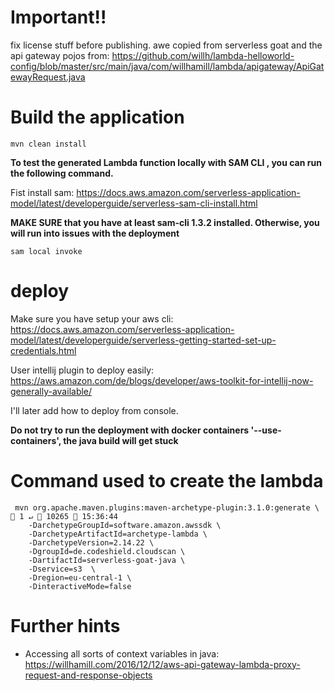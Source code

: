 # Important!!

fix license stuff before publishing. awe copied from serverless goat and the api gateway pojos from: https://github.com/willh/lambda-helloworld-config/blob/master/src/main/java/com/willhamill/lambda/apigateway/ApiGatewayRequest.java

# Build the application
`mvn clean install`

**To test the generated Lambda function locally with SAM CLI , you can run the following command.**

Fist install sam: https://docs.aws.amazon.com/serverless-application-model/latest/developerguide/serverless-sam-cli-install.html

__MAKE SURE that you have at least sam-cli 1.3.2 installed. Otherwise, you will run into issues with the deployment__

`sam local invoke`


# deploy

Make sure you have setup your aws cli: https://docs.aws.amazon.com/serverless-application-model/latest/developerguide/serverless-getting-started-set-up-credentials.html

User intellij plugin to deploy easily: 
https://aws.amazon.com/de/blogs/developer/aws-toolkit-for-intellij-now-generally-available/

I'll later add how to deploy from console.

__Do not try to run the deployment with docker containers '--use-containers', the java build will get stuck__

# Command used to create the lambda

```
 mvn org.apache.maven.plugins:maven-archetype-plugin:3.1.0:generate \                                                                                                                                                1 ↵  10265  15:36:44
    -DarchetypeGroupId=software.amazon.awssdk \
    -DarchetypeArtifactId=archetype-lambda \
    -DarchetypeVersion=2.14.22 \
    -DgroupId=de.codeshield.cloudscan \
    -DartifactId=serverless-goat-java \
    -Dservice=s3  \
    -Dregion=eu-central-1 \
    -DinteractiveMode=false
```

# Further hints
- Accessing all sorts of context variables in java: https://willhamill.com/2016/12/12/aws-api-gateway-lambda-proxy-request-and-response-objects
